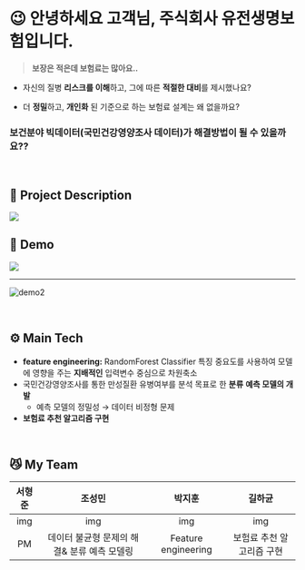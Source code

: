 # 😉 안녕하세요 고객님, 주식회사 유전생명보험입니다.

> **보장은 적은데 보험료는 많아요..**

- 자신의 질병 **리스크를 이해**하고, 그에 따른 **적절한 대비**를 제시했나요?

-  더 **정밀**하고, **개인화** 된 기준으로 하는 보험료 설계는 왜 없을까요?

### 보건분야 빅데이터(국민건강영양조사 데이터)가 해결방법이 될 수 있을까요??

<br/>

## 📃 Project Description


<img src = "https://user-images.githubusercontent.com/57851844/221157530-3c92cd87-436e-4b3e-8674-dd58fdd06e2d.png">

<br/>

## 📱 Demo
<img src = "https://user-images.githubusercontent.com/57851844/221157794-94c8a3a3-404c-4921-965b-869a02cc7136.gif">

---

![demo2](https://user-images.githubusercontent.com/57851844/221157934-ccd281ab-d8f4-4fc2-aa21-9701d8fbf6ea.gif)

<br/>

## ⚙️ Main Tech

- **feature engineering:** RandomForest Classifier 특징 중요도를 사용하여 모델에 영향을 주는 **지배적인** 입력변수 중심으로 차원축소
- 국민건강영양조사를 통한 만성질환 유병여부를 분석 목표로 한 **분류** **예측 모델의 개발**
    - 예측 모델의 정밀성 → 데이터 비정형 문제
- **보험료 추천 알고리즘 구현**

<br/>

## 😼 My Team

| 서형준 | 조성민 | 박지훈 | 길하균 |
| :---: | :---: | :---: | :---: |
| img | img | img | img |
| PM | 데이터 불균형 문제의 해결& 분류 예측 모델링 | Feature engineering | 보험료 추천 알고리즘 구현 |
